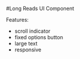 #Long Reads UI Component

Features:

- scroll indicator
- fixed options button
- large text
- responsive
